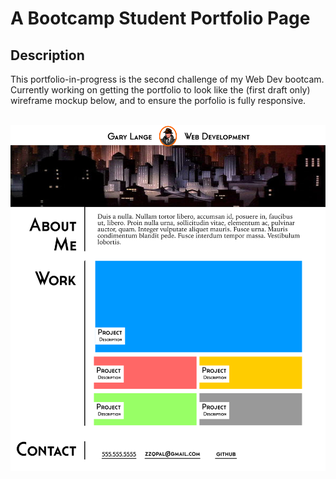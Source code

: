 # A Bootcamp Student Portfolio Page

## Description

This portfolio-in-progress is the second challenge of my Web Dev bootcam. Currently working on getting the portfolio to look like the (first draft only) wireframe mockup below, and to ensure the porfolio is fully responsive.  
&nbsp;

![portfolio wireframe](my-portfolio-template.jpg "Portfolio Wireframe")
